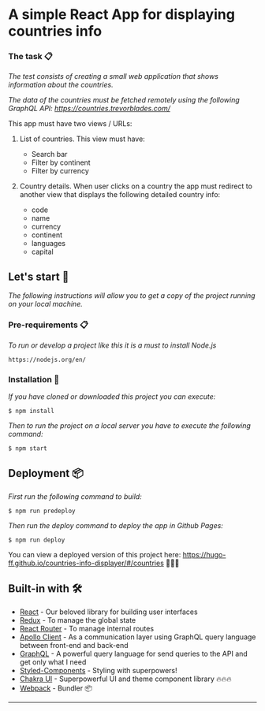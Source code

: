 # A simple React App for displaying countries info

### The task 📋

_The test consists of creating a small web application that shows information about the countries._

_The data of the countries must be fetched remotely using the following GraphQL API: https://countries.trevorblades.com/_

This app must have two views / URLs:

1. List of countries. This view must have:

   - Search bar
   - Filter by continent
   - Filter by currency

2. Country details. When user clicks on a country the app must redirect to another view that displays the following detailed country info:

   - code
   - name
   - currency
   - continent
   - languages
   - capital

## Let's start 🚀

_The following instructions will allow you to get a copy of the project running on your local machine._

### Pre-requirements 📋

_To run or develop a project like this it is a must to install Node.js_

```
https://nodejs.org/en/
```

### Installation 🔧

_If you have cloned or downloaded this project you can execute:_

```
$ npm install
```

_Then to run the project on a local server you have to execute the following command:_

```
$ npm start
```

## Deployment 📦

_First run the following command to build:_

```
$ npm run predeploy
```

_Then run the deploy command to deploy the app in Github Pages:_

```
$ npm run deploy
```

You can view a deployed version of this project here: <https://hugo-ff.github.io/countries-info-displayer/#/countries> 🚀🚀🚀

## Built-in with 🛠️

- [React](https://es.reactjs.org/) - Our beloved library for building user interfaces
- [Redux](https://es.redux.js.org/) - To manage the global state
- [React Router](https://reactrouter.com/web/guides/quick-start) - To manage internal routes
- [Apollo Client](https://www.apollographql.com/) - As a communication layer using GraphQL query language between front-end and back-end
- [GraphQL](https://graphql.org/) - A powerful query language for send queries to the API and get only what I need
- [Styled-Components](https://styled-components.com/) - Styling with superpowers!
- [Chakra UI](https://chakra-ui.com/) - Superpowerful UI and theme component library 🔥🔥🔥
- [Webpack](https://webpack.js.org/) - Bundler 📦

---
